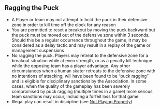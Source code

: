 ## Ragging the Puck
- A Player or team may not attempt to hold the puck in their defensive zone in order to kill time off the clock for any reason
- You are permitted to reset a breakout by moving the puck backward but the puck must be moved out of the defensive zone within 3 seconds. Should this be a regular occurrence throughout the game, it may be considered as a delay tactic and may result in a replay of the game or management suspensions
- No ragging the puck. Players may retreat to the defensive zone for a breakout situation while at even strength, or as a penalty kill technique while the opposing team has a player advantage. Any other circumstances when a human skater retreats to the defensive zone with no intentions of attacking, will have been found to be “puck ragging” and is eligible for disciplinary sanctions by the Association. In some cases, when the quality of the gameplay has been severely compromised by puck ragging (multiple times in a game) more serious team sanctions may occur, including a forfeit loss for that game
- Illegal play can result in discipline (see [Not Playing Properly](in-game.md#not-playing-properly))
